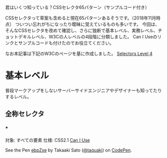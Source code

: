 君はいくつ知っている？CSSセレクタ65パターン（サンプルコード付き）

CSSセレクタって草案も含めると現在65パターンあるそうです。（2018年11月時点）
ついつい忘れがちになったり曖昧に覚えているものも多いです。
今回は、そんなCSSセレクタを改めて確認し、さらに独断で基本レベル、実務レベル、チョットデキルレベル、W3Cの人レベルの4段階に分類しました。
Can I Useのリンクとサンプルコードも付けたのでお役立てください。

なお本記事は下記のW3Cのページを基に作成しました。
[Selectors Level 4](https://www.w3.org/TR/selectors-4/)

# 基本レベル

普段マークアップをしないサーバーサイドエンジニアやデザイナーも知ってたりするレベル。

## 全称セレクタ

### * 

対象: すべての要素
仕様: CSS2.1
[Can I Use](https://caniuse.com/#feat=css-sel2) 

<p data-height="236" data-theme-id="dark" data-slug-hash="ebpZxe" data-default-tab="result" data-user="taquaki" data-pen-title="ebpZxe" class="codepen">See the Pen <a href="https://codepen.io/taquaki/pen/ebpZxe/">ebpZxe</a> by Takaaki Sato (<a href="https://codepen.io/taquaki">@taquaki</a>) on <a href="https://codepen.io">CodePen</a>.</p>
<script async src="https://static.codepen.io/assets/embed/ei.js"></script>


